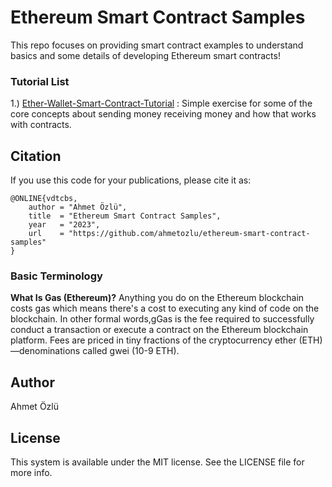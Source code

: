 # Ethereum Smart Contract Samples
This repo focuses on providing smart contract examples to understand basics and some details of developing Ethereum smart contracts!

### Tutorial List

1.) [Ether-Wallet-Smart-Contract-Tutorial](https://github.com/ahmetozlu/ethereum-smart-contract-samples/tree/main/Ether-Wallet-Smart-Contract-Tutorial) : Simple exercise for some of the core concepts about sending money receiving money and how that works with contracts.

## Citation
If you use this code for your publications, please cite it as:

    @ONLINE{vdtcbs,
        author = "Ahmet Özlü",
        title  = "Ethereum Smart Contract Samples",
        year   = "2023",
        url    = "https://github.com/ahmetozlu/ethereum-smart-contract-samples"
    }


### Basic Terminology
**What Is Gas (Ethereum)?**
Anything you do on the Ethereum blockchain costs gas which means there's a cost to executing any kind of code on the blockchain. In other formal words,gGas is the fee required to successfully conduct a transaction or execute a contract on the Ethereum blockchain platform. Fees are priced in tiny fractions of the cryptocurrency ether (ETH)—denominations called gwei (10-9 ETH).

## Author
Ahmet Özlü

## License
This system is available under the MIT license. See the LICENSE file for more info.
